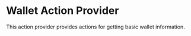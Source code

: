 # Wallet Action Provider

This action provider provides actions for getting basic wallet information.
